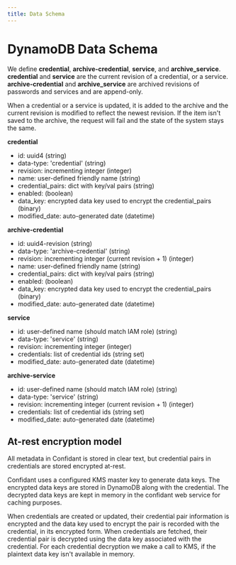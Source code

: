 ```yaml
---
title: Data Schema
---
```


# DynamoDB Data Schema

We define __credential__, __archive-credential__, __service__, and
__archive_service__. __credential__ and __service__ are the current revision of
a credential, or a service. __archive-credential__ and __archive_service__ are
archived revisions of passwords and services and are append-only.

When a credential or a service is updated, it is added to the archive and the
current revision is modified to reflect the newest revision. If the item isn't
saved to the archive, the request will fail and the state of the system stays
the same.

__credential__

* id: uuid4 (string)
* data-type: 'credential' (string)
* revision: incrementing integer (integer)
* name: user-defined friendly name (string)
* credential\_pairs: dict with key/val pairs (string)
* enabled: (boolean)
* data\_key: encrypted data key used to encrypt the credential\_pairs (binary)
* modified\_date: auto-generated date (datetime)

__archive-credential__

* id: uuid4-revision (string)
* data-type: 'archive-credential' (string)
* revision: incrementing integer (current revision + 1) (integer)
* name: user-defined friendly name (string)
* credential\_pairs: dict with key/val pairs (string)
* enabled: (boolean)
* data\_key: encrypted data key used to encrypt the credential\_pairs (binary)
* modified\_date: auto-generated date (datetime)

__service__

* id: user-defined name (should match IAM role) (string)
* data-type: 'service' (string)
* revision: incrementing integer (integer)
* credentials: list of credential ids (string set)
* modified\_date: auto-generated date (datetime)

__archive-service__

* id: user-defined name (should match IAM role) (string)
* data-type: 'service' (string)
* revision: incrementing integer (current revision + 1) (integer)
* credentials: list of credential ids (string set)
* modified\_date: auto-generated date (datetime)

## At-rest encryption model

All metadata in Confidant is stored in clear text, but credential pairs in
credentials are stored encrypted at-rest.

Confidant uses a configured KMS master key to generate data keys. The
encrypted data keys are stored in DynamoDB along with the credential.
The decrypted data keys are kept in memory in the confidant web service
for caching purposes.

When credentials are created or updated, their credential pair information is
encrypted and the data key used to encrypt the pair is recorded with
the credential, in its encrypted form. When credentials are fetched, their
credential pair is decrypted using the data key associated with the credential.
For each credential decryption we make a call to KMS, if the plaintext data key
isn't available in memory.
